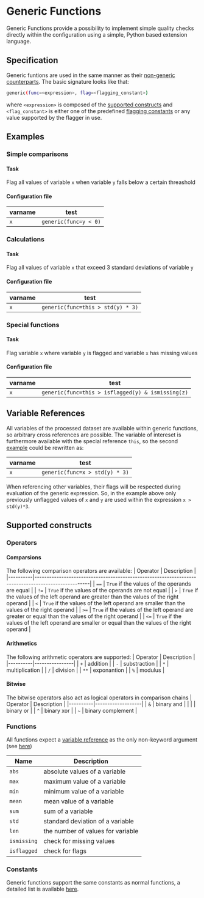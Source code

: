 # Generic Functions
Generic Functions provide a possibility to implement simple quality checks
directly within the configuration using a simple, Python based extension 
language.

## Specification
Generic funtions are used in the same manner as their
[non-generic counterparts](docs/FunctionDescriptions.md). The basic 
signature looks like that:
```sh
generic(func=<expression>, flag=<flagging_constant>)
```
where `<expression>` is composed of the [supported constructs](#supported-constructs)
and `<flag_constant>` is either one of the predefined
[flagging constants](docs/ParameterDescriptions.md#flagging-constants) or any value supported
by the flagger in use.

## Examples

### Simple comparisons

#### Task
Flag all values of variable `x` when variable `y` falls below a certain threashold

#### Configuration file

| varname | test                  |
|---------|-----------------------|
| `x`     | `generic(func=y < 0)` |

### Calculations

#### Task
Flag all values of variable `x` that exceed 3 standard deviations of variable `y`

#### Configuration file

| varname | test                              |
|---------|-----------------------------------|
| `x`     | `generic(func=this > std(y) * 3)` |

### Special functions

#### Task
Flag variable `x` where variable `y` is flagged and variable `x` has missing values

#### Configuration file

| varname | test                                              |
|---------|---------------------------------------------------|
| `x`     | `generic(func=this > isflagged(y) & ismissing(z)` |


## Variable References
All variables of the processed dataset are available within generic functions, so 
arbitrary cross references are possible. The variable of intereset 
is furthermore available with the special reference `this`, so the second 
[example](#calculations) could be rewritten as: 

| varname | test                           |
|---------|--------------------------------|
| `x`     | `generic(func=x > std(y) * 3)` |

When referencing other variables, their flags will be respected during evaluation
of the generic expression. So, in the example above only previously
unflagged values of `x` and `y` are used within the expression `x > std(y)*3`. 


## Supported constructs

### Operators

#### Comparsions

The following comparison operators are available:
| Operator | Description                                                                                        |
|----------|----------------------------------------------------------------------------------------------------|
| `==`     | `True` if the values of the operands are equal                                                     |
| `!=`     | `True` if the values of the operands are not equal                                                 |
| `>`      | `True` if the values of the left operand are greater than the values of the right operand          |
| `<`      | `True` if the values of the left operand are smaller than the values of the right operand          |
| `>=`     | `True` if the values of the left operand are greater or equal than the values of the right operand |
| `<=`     | `True` if the values of the left operand are smaller or equal than the values of the right operand |

#### Arithmetics
The following arithmetic operators are supported:
| Operator | Description    |
|----------|----------------|
| `+`      | addition       |
| `-`      | substraction   |
| `*`      | multiplication |
| `/`      | division       |
| `**`     | exponantion    |
| `%`      | modulus        |

#### Bitwise
The bitwise operators also act as logical operators in comparison chains 
| Operator | Description       |
|----------|-------------------|
| `&`      | binary and        |
| &vert;   | binary or         |
| `^`      | binary xor        |
| `~`      | binary complement |

### Functions

All functions expect a [variable reference](#variable-references)
as the only non-keyword argument (see [here](#special-functions))

| Name        | Description                       |
|-------------|-----------------------------------|
| `abs`       | absolute values of a variable     |
| `max`       | maximum value of a variable       |
| `min`       | minimum value of a variable       |
| `mean`      | mean value of a variable          |
| `sum`       | sum of a variable                 |
| `std`       | standard deviation of a variable  |
| `len`       | the number of values for variable |
| `ismissing` | check for missing values          |
| `isflagged` | check for flags                   |

### Constants
Generic functions support the same constants as normal functions, a detailed 
list is available [here](docs/ParameterDescriptions.md#constants).
